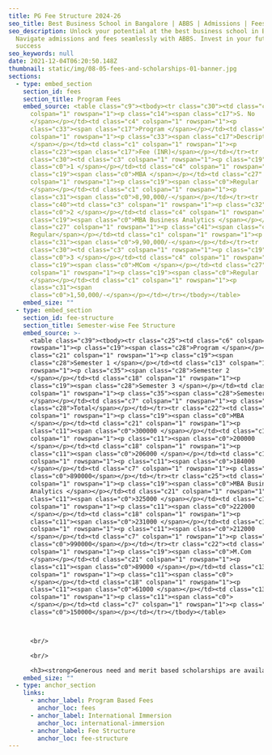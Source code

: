 ```yaml
---
title: PG Fee Structure 2024-26
seo_title: Best Business School in Bangalore | ABBS | Admissions | Fees
seo_description: Unlock your potential at the best business school in Bangalore.
  Navigate admissions and fees seamlessly with ABBS. Invest in your future
  success
seo_keywords: null
date: 2021-12-04T06:20:50.148Z
thumbnail: static/img/08-05-fees-and-scholarships-01-banner.jpg
sections:
  - type: embed_section
    section_id: fees
    section_title: Program Fees
    embed_source: <table class="c9"><tbody><tr class="c30"><td class="c3"
      colspan="1" rowspan="1"><p class="c14"><span class="c17">S. No
      </span></p></td><td class="c4" colspan="1" rowspan="1"><p
      class="c33"><span class="c17">Program </span></p></td><td class="c27"
      colspan="1" rowspan="1"><p class="c33"><span class="c17">Description
      </span></p></td><td class="c1" colspan="1" rowspan="1"><p
      class="c23"><span class="c17">Fee (INR)</span></p></td></tr><tr
      class="c30"><td class="c3" colspan="1" rowspan="1"><p class="c19"><span
      class="c0">1 </span></p></td><td class="c4" colspan="1" rowspan="1"><p
      class="c19"><span class="c0">MBA </span></p></td><td class="c27"
      colspan="1" rowspan="1"><p class="c19"><span class="c0">Regular
      </span></p></td><td class="c1" colspan="1" rowspan="1"><p
      class="c31"><span class="c0">8,90,000/-</span></p></td></tr><tr
      class="c40"><td class="c3" colspan="1" rowspan="1"><p class="c32"><span
      class="c0">2 </span></p></td><td class="c4" colspan="1" rowspan="1"><p
      class="c19"><span class="c0">MBA Business Analytics </span></p></td><td
      class="c27" colspan="1" rowspan="1"><p class="c41"><span class="c0">
      Regular</span></p></td><td class="c1" colspan="1" rowspan="1"><p
      class="c31"><span class="c0">9,90,000/-</span></p></td></tr><tr
      class="c30"><td class="c3" colspan="1" rowspan="1"><p class="c19"><span
      class="c0">3 </span></p></td><td class="c4" colspan="1" rowspan="1"><p
      class="c19"><span class="c0">MCom </span></p></td><td class="c27"
      colspan="1" rowspan="1"><p class="c19"><span class="c0">Regular
      </span></p></td><td class="c1" colspan="1" rowspan="1"><p
      class="c31"><span
      class="c0">1,50,000/-</span></p></td></tr></tbody></table>
    embed_size: ""
  - type: embed_section
    section_id: fee-structure
    section_title: Semester-wise Fee Structure
    embed_source: >-
      <table class="c39"><tbody><tr class="c25"><td class="c6" colspan="1"
      rowspan="1"><p class="c19"><span class="c28">Program </span></p></td><td
      class="c21" colspan="1" rowspan="1"><p class="c19"><span
      class="c28">Semester 1 </span></p></td><td class="c13" colspan="1"
      rowspan="1"><p class="c35"><span class="c28">Semester 2
      </span></p></td><td class="c18" colspan="1" rowspan="1"><p
      class="c19"><span class="c28">Semester 3 </span></p></td><td class="c13"
      colspan="1" rowspan="1"><p class="c35"><span class="c28">Semester 4
      </span></p></td><td class="c7" colspan="1" rowspan="1"><p class="c8"><span
      class="c28">Total</span></p></td></tr><tr class="c22"><td class="c6"
      colspan="1" rowspan="1"><p class="c19"><span class="c0">MBA
      </span></p></td><td class="c21" colspan="1" rowspan="1"><p
      class="c11"><span class="c0">300000 </span></p></td><td class="c13"
      colspan="1" rowspan="1"><p class="c11"><span class="c0">200000
      </span></p></td><td class="c18" colspan="1" rowspan="1"><p
      class="c11"><span class="c0">206000 </span></p></td><td class="c13"
      colspan="1" rowspan="1"><p class="c11"><span class="c0">184000
      </span></p></td><td class="c7" colspan="1" rowspan="1"><p class="c5"><span
      class="c0">890000</span></p></td></tr><tr class="c25"><td class="c6"
      colspan="1" rowspan="1"><p class="c19"><span class="c0">MBA Business
      Analytics </span></p></td><td class="c21" colspan="1" rowspan="1"><p
      class="c11"><span class="c0">325000 </span></p></td><td class="c13"
      colspan="1" rowspan="1"><p class="c11"><span class="c0">222000
      </span></p></td><td class="c18" colspan="1" rowspan="1"><p
      class="c11"><span class="c0">231000 </span></p></td><td class="c13"
      colspan="1" rowspan="1"><p class="c11"><span class="c0">212000
      </span></p></td><td class="c7" colspan="1" rowspan="1"><p class="c5"><span
      class="c0">990000</span></p></td></tr><tr class="c22"><td class="c6"
      colspan="1" rowspan="1"><p class="c19"><span class="c0">M.Com
      </span></p></td><td class="c21" colspan="1" rowspan="1"><p
      class="c11"><span class="c0">89000 </span></p></td><td class="c13"
      colspan="1" rowspan="1"><p class="c11"><span class="c0">
      </span></p></td><td class="c18" colspan="1" rowspan="1"><p
      class="c11"><span class="c0">61000 </span></p></td><td class="c13"
      colspan="1" rowspan="1"><p class="c11"><span class="c0">
      </span></p></td><td class="c7" colspan="1" rowspan="1"><p class="c5"><span
      class="c0">150000</span></p></td></tr></tbody></table>



      <br/>

      <br/>

      <h3><strong>Generous need and merit based scholarships are available. </strong></h3>
    embed_size: ""
  - type: anchor_section
    links:
      - anchor_label: Program Based Fees
        anchor_loc: fees
      - anchor_label: International Immersion
        anchor_loc: international-immersion
      - anchor_label: Fee Structure
        anchor_loc: fee-structure
---
```

